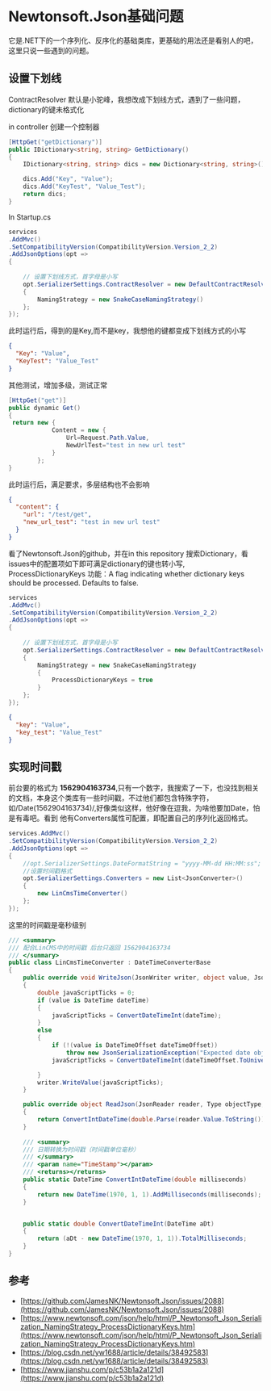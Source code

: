 # Newtonsoft.Json基础问题

它是.NET下的一个序列化、反序化的基础类库，更基础的用法还是看别人的吧，这里只说一些遇到的问题。

## 设置下划线

ContractResolver  默认是小驼峰，我想改成下划线方式，遇到了一些问题，dictionary的键未格式化

in controller 创建一个控制器

```csharp
[HttpGet("getDictionary")]
public IDictionary<string, string> GetDictionary()
{
    IDictionary<string, string> dics = new Dictionary<string, string>();

    dics.Add("Key", "Value");
    dics.Add("KeyTest", "Value_Test");
    return dics;
}
```

In Startup.cs

```csharp
services
.AddMvc()
.SetCompatibilityVersion(CompatibilityVersion.Version_2_2)
.AddJsonOptions(opt =>
{
    
    // 设置下划线方式，首字母是小写
    opt.SerializerSettings.ContractResolver = new DefaultContractResolver()
    {
        NamingStrategy = new SnakeCaseNamingStrategy()
    };
});
```

此时运行后，得到的是Key,而不是key，我想他的键都变成下划线方式的小写

```json
{
  "Key": "Value",
  "KeyTest": "Value_Test"
}
```

其他测试，增加多级，测试正常

```csharp
[HttpGet("get")]
public dynamic Get()
{
 return new {
            Content = new {
                Url=Request.Path.Value,
                NewUrlTest="test in new url test"
            }
        };
}
```

此时运行后，满足要求，多层结构也不会影响

```json
{
  "content": {
    "url": "/test/get",
    "new_url_test": "test in new url test"
  }
}

```

看了Newtonsoft.Json的github，并在in this repository 搜索Dictionary，看issues中的配置项如下即可满足dictionary的键也转小写,
ProcessDictionaryKeys 功能：A flag indicating whether dictionary keys should be processed. Defaults to false.

```csharp
services
.AddMvc()
.SetCompatibilityVersion(CompatibilityVersion.Version_2_2)
.AddJsonOptions(opt =>
{
    
    // 设置下划线方式，首字母是小写
    opt.SerializerSettings.ContractResolver = new DefaultContractResolver()
    {
        NamingStrategy = new SnakeCaseNamingStrategy
        {
            ProcessDictionaryKeys = true
        }
    };
});
```

```json
{
  "key": "Value",
  "key_test": "Value_Test"
}
```

## 实现时间戳

前台要的格式为  **1562904163734**,只有一个数字，我搜索了一下，也没找到相关的文档，本身这个类库有一些时间戳，不过他们都包含特殊字符，如/Date(1562904163734)/,好像类似这样，他好像在逗我，为啥他要加Date，怕是有毒吧。看到
他有Converters属性可配置，即配置自己的序列化返回格式。

```csharp
services.AddMvc()
.SetCompatibilityVersion(CompatibilityVersion.Version_2_2)
.AddJsonOptions(opt =>
{
    //opt.SerializerSettings.DateFormatString = "yyyy-MM-dd HH:MM:ss";
    //设置时间戳格式
    opt.SerializerSettings.Converters = new List<JsonConverter>()
    {
        new LinCmsTimeConverter()
    };
});
```

这里的时间戳是毫秒级别

```csharp
/// <summary>
/// 配合LinCMS中的时间戳 后台只返回 1562904163734
/// </summary>
public class LinCmsTimeConverter : DateTimeConverterBase
{
    public override void WriteJson(JsonWriter writer, object value, JsonSerializer serializer)
    {
        double javaScriptTicks = 0;
        if (value is DateTime dateTime)
        {
            javaScriptTicks = ConvertDateTimeInt(dateTime);
        }
        else
        {
            if (!(value is DateTimeOffset dateTimeOffset))
                throw new JsonSerializationException("Expected date object value.");
            javaScriptTicks = ConvertDateTimeInt(dateTimeOffset.ToUniversalTime().UtcDateTime);

        }
        writer.WriteValue(javaScriptTicks);
    }

    public override object ReadJson(JsonReader reader, Type objectType, object existingValue, JsonSerializer serializer)
    {
        return ConvertIntDateTime(double.Parse(reader.Value.ToString()));
    }
    
    /// <summary>
    /// 日期转换为时间戳（时间戳单位毫秒）
    /// </summary>
    /// <param name="TimeStamp"></param>
    /// <returns></returns> 
    public static DateTime ConvertIntDateTime(double milliseconds)
    {
        return new DateTime(1970, 1, 1).AddMilliseconds(milliseconds);
    }


    public static double ConvertDateTimeInt(DateTime aDt)
    {
        return (aDt - new DateTime(1970, 1, 1)).TotalMilliseconds;
    }
}
```

## 参考

- [https://github.com/JamesNK/Newtonsoft.Json/issues/2088](https://github.com/JamesNK/Newtonsoft.Json/issues/2088)
- [https://www.newtonsoft.com/json/help/html/P_Newtonsoft_Json_Serialization_NamingStrategy_ProcessDictionaryKeys.htm](https://www.newtonsoft.com/json/help/html/P_Newtonsoft_Json_Serialization_NamingStrategy_ProcessDictionaryKeys.htm)
- [https://blog.csdn.net/yw1688/article/details/38492583](https://blog.csdn.net/yw1688/article/details/38492583)
- [https://www.jianshu.com/p/c53b1a2a121d](https://www.jianshu.com/p/c53b1a2a121d)
